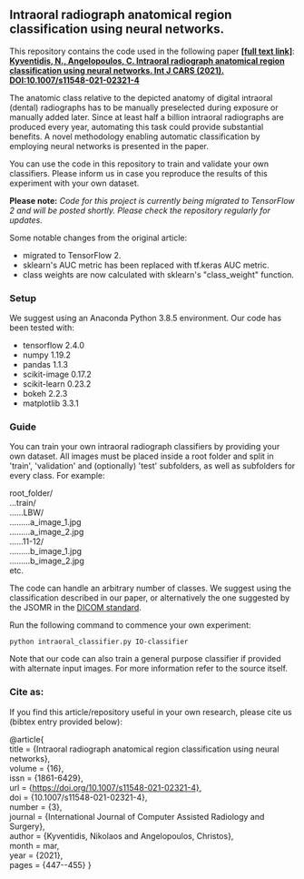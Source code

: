 ## Intraoral radiograph anatomical region classification using neural networks.

This repository contains the code used in the following paper [**[full text link]**](https://rdcu.be/cfNeV):\
[**Kyventidis, N., Angelopoulos, C. Intraoral radiograph anatomical region classification using neural networks. Int J CARS (2021).**](https://link.springer.com/article/10.1007/s11548-021-02321-4) [**DOI:10.1007/s11548-021-02321-4**](https://doi.org/10.1007/s11548-021-02321-4)

The anatomic class relative to the depicted anatomy of digital intraoral (dental) radiographs has to be manually preselected during exposure or manually added later. Since at least half a billion intraoral radiographs are produced every year, automating this task could provide substantial benefits. A novel methodology enabling automatic classification by employing neural networks is presented in the paper.


You can use the code in this repository to train and validate your own classifiers. Please inform us in case you reproduce the results of this experiment with your own dataset.


**Please note:**
*Code for this project is currently being migrated to TensorFlow 2 and will be posted shortly. Please check the repository regularly for updates.*

Some notable changes from the original article:

- migrated to TensorFlow 2.
- sklearn's AUC metric has been replaced with tf.keras AUC metric.
- class weights are now calculated with sklearn's "class_weight" function.


### Setup
We suggest using an Anaconda Python 3.8.5 environment.
Our code has been tested with:
- tensorflow 2.4.0
- numpy 1.19.2
- pandas 1.1.3
- scikit-image 0.17.2
- scikit-learn 0.23.2
- bokeh 2.2.3
- matplotlib 3.3.1


### Guide
You can train your own intraoral radiograph classifiers by providing your own dataset. All images must be placed inside a root folder and split in 'train', 'validation' and (optionally) 'test' subfolders, as well as subfolders for every class. For example:

root_folder/\
...train/\
......LBW/\
.........a_image_1.jpg\
.........a_image_2.jpg\
......11-12/\
.........b_image_1.jpg\
.........b_image_2.jpg\
etc.

The code can handle an arbitrary number of classes. We suggest using the classification described in our paper, or alternatively the one suggested by the JSOMR in the [DICOM standard](https://dicom.nema.org/medical/dicom/2019b/output/pdf/part17.pdf).

Run the following command to commence your own experiment:
```
python intraoral_classifier.py IO-classifier
```

Note that our code can also train a general purpose classifier if provided with alternate input images. For more information refer to the source itself.

### Cite as:

If you find this article/repository useful in your own research, please cite us (bibtex entry provided below):

@article{\
	title = {Intraoral radiograph anatomical region classification using neural networks},\
	volume = {16},\
	issn = {1861-6429},\
	url = {https://doi.org/10.1007/s11548-021-02321-4}, \
	doi = {10.1007/s11548-021-02321-4},\
	number = {3},\
	journal = {International Journal of Computer Assisted Radiology and Surgery},\
	author = {Kyventidis, Nikolaos and Angelopoulos, Christos},\
	month = mar,\
	year = {2021},\
	pages = {447--455}
}






